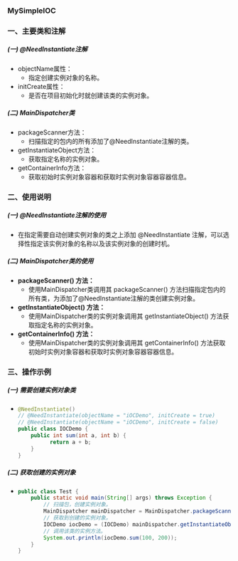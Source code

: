 ### MySimpleIOC ###

### 一、主要类和注解

#####  (一) @NeedInstantiate注解

- objectName属性：
  - 指定创建实例对象的名称。
- initCreate属性：
  - 是否在项目初始化时就创建该类的实例对象。

##### (二) MainDispatcher类

- packageScanner方法：
  - 扫描指定的包内的所有添加了@NeedInstantiate注解的类。
- getInstantiateObject方法：
  - 获取指定名称的实例对象。
- getContainerInfo方法：
  - 获取初始时实例对象容器和获取时实例对象容器容器信息。



### 二、使用说明

##### (一) @NeedInstantiate注解的使用 

- 在指定需要自动创建实例对象的类之上添加 @NeedInstantiate 注解，可以选择性指定该实例对象的名称以及该实例对象的创建时机。

#####  (二) MainDispatcher类的使用

- **packageScanner() 方法：**
  - 使用MainDispatcher类调用其 packageScanner() 方法扫描指定包内的所有类，为添加了@NeedInstantiate注解的类创建实例对象。               
- **getInstantiateObject() 方法：**
  - 使用MainDispatcher类的实例对象调用其 getInstantiateObject() 方法获取指定名称的实例对象。
- **getContainerInfo() 方法：**
  - 使用MainDispatcher类的实例对象调用其 getContainerInfo() 方法获取初始时实例对象容器和获取时实例对象容器容器信息。



### 三、操作示例

##### (一) 需要创建实例对象类

- ```java
  @NeedInstantiate()
  // @NeedInstantiate(objectName = "iOCDemo", initCreate = true)
  // @NeedInstantiate(objectName = "iOCDemo", initCreate = false)
  public class IOCDemo {
      public int sum(int a, int b) {
     		return a + b;
      }
  }
  ```

  

##### (二) 获取创建的实例对象

- ```java
  public class Test {
      public static void main(String[] args) throws Exception {
          // 扫描包，创建实例对象。
          MainDispatcher mainDispatcher = MainDispatcher.packageScanner("xyz.tanxiao");
          // 获取到创建的实例对象。
          IOCDemo iocDemo = (IOCDemo) mainDispatcher.getInstantiateObject("iOCDemo", IOCDemo.class);
          // 调用该类的实例方法。
          System.out.println(iocDemo.sum(100, 200));
      }
  }
  ```